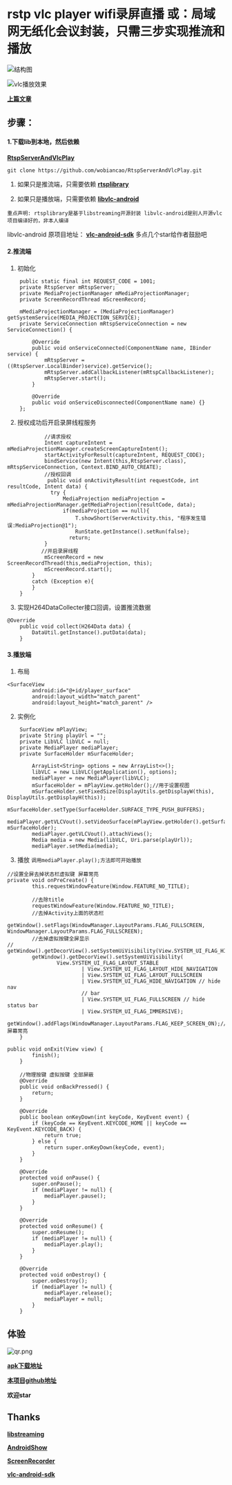 # rstp vlc player wifi录屏直播 或：局域网无纸化会议封装，只需三步实现推流和播放


![结构图](https://upload-images.jianshu.io/upload_images/1216032-c421b0f9febc170d.png?imageMogr2/auto-orient/strip%7CimageView2/2/w/400)

![vlc播放效果](https://upload-images.jianshu.io/upload_images/1216032-f140994e9470a544.gif?imageMogr2/auto-orient/strip%7CimageView2/2/w/237/format/webp)

 **[上篇文章](https://www.jianshu.com/p/793fc98cc1a1)**


步骤：
--------------
#### 1.下载lib到本地，然后依赖

 **[RtspServerAndVlcPlay](https://github.com/wobiancao/RtspServerAndVlcPlay)**
 
``
git clone https://github.com/wobiancao/RtspServerAndVlcPlay.git
``
1) 如果只是推流端，只需要依赖 **[rtsplibrary](https://github.com/wobiancao/RtspServerAndVlcPlay/tree/master/rtsplibrary)**

2) 如果只是播放端，只需要依赖 **[libvlc-android](https://github.com/wobiancao/RtspServerAndVlcPlay/tree/master/libvlc-android)**

`` 重点声明: rtsplibrary是基于libstreaming开源封装 libvlc-android是别人开源vlc项目编译好的，非本人编译 ``

libvlc-android 原项目地址： **[vlc-android-sdk](https://github.com/mrmaffen/vlc-android-sdk)** 
多点几个star给作者鼓励吧

#### 2.推流端

1) 初始化
```Android
    public static final int REQUEST_CODE = 1001;
    private RtspServer mRtspServer;
    private MediaProjectionManager mMediaProjectionManager;
    private ScreenRecordThread mScreenRecord;

    mMediaProjectionManager = (MediaProjectionManager) getSystemService(MEDIA_PROJECTION_SERVICE);
    private ServiceConnection mRtspServiceConnection = new ServiceConnection() {

        @Override
        public void onServiceConnected(ComponentName name, IBinder service) {
            mRtspServer = ((RtspServer.LocalBinder)service).getService();
            mRtspServer.addCallbackListener(mRtspCallbackListener);
            mRtspServer.start();
        }

        @Override
        public void onServiceDisconnected(ComponentName name) {}
    };
```
2) 授权成功后开启录屏线程服务

```
            //请求授权
            Intent captureIntent = mMediaProjectionManager.createScreenCaptureIntent();
            startActivityForResult(captureIntent, REQUEST_CODE);
            bindService(new Intent(this,RtspServer.class), mRtspServiceConnection, Context.BIND_AUTO_CREATE);
            //授权回调
             public void onActivityResult(int requestCode, int resultCode, Intent data) {
              try {
                  MediaProjection mediaProjection = mMediaProjectionManager.getMediaProjection(resultCode, data);
                  if(mediaProjection == null){
                      T.showShort(ServerActivity.this, "程序发生错误:MediaProjection@1");
                      RunState.getInstance().setRun(false);
                    return;
            }
           //开启录屏线程
            mScreenRecord = new ScreenRecordThread(this,mediaProjection, this);
            mScreenRecord.start();
        }
        catch (Exception e){
        }
    }
```
3) 实现H264DataCollecter接口回调，设置推流数据

```
@Override
    public void collect(H264Data data) {
        DataUtil.getInstance().putData(data);
    }
```
#### 3.播放端

1) 布局
```
<SurfaceView
        android:id="@+id/player_surface"
        android:layout_width="match_parent"
        android:layout_height="match_parent" />
```
2) 实例化
```
    SurfaceView mPlayView;
    private String playUrl = "";
    private LibVLC libVLC = null;
    private MediaPlayer mediaPlayer;
    private SurfaceHolder mSurfaceHolder;

        ArrayList<String> options = new ArrayList<>();
        libVLC = new LibVLC(getApplication(), options);
        mediaPlayer = new MediaPlayer(libVLC);
        mSurfaceHolder = mPlayView.getHolder();//用于设置视图
        mSurfaceHolder.setFixedSize(DisplayUtils.getDisplayW(this), DisplayUtils.getDisplayH(this));
        mSurfaceHolder.setType(SurfaceHolder.SURFACE_TYPE_PUSH_BUFFERS);
        mediaPlayer.getVLCVout().setVideoSurface(mPlayView.getHolder().getSurface(), mSurfaceHolder);
        mediaPlayer.getVLCVout().attachViews();
        Media media = new Media(libVLC, Uri.parse(playUrl));
        mediaPlayer.setMedia(media);
```
3) 播放
``调用mediaPlayer.play();方法即可开始播放``
```
//设置全屏去掉状态栏虚拟键 屏幕常亮
private void onPreCreate() {
        this.requestWindowFeature(Window.FEATURE_NO_TITLE);

        //去除title
        requestWindowFeature(Window.FEATURE_NO_TITLE);
        //去掉Activity上面的状态栏
        getWindow().setFlags(WindowManager.LayoutParams.FLAG_FULLSCREEN, WindowManager.LayoutParams.FLAG_FULLSCREEN);
        //去掉虚拟按键全屏显示
//        getWindow().getDecorView().setSystemUiVisibility(View.SYSTEM_UI_FLAG_HIDE_NAVIGATION);
        getWindow().getDecorView().setSystemUiVisibility(
                View.SYSTEM_UI_FLAG_LAYOUT_STABLE
                        | View.SYSTEM_UI_FLAG_LAYOUT_HIDE_NAVIGATION
                        | View.SYSTEM_UI_FLAG_LAYOUT_FULLSCREEN
                        | View.SYSTEM_UI_FLAG_HIDE_NAVIGATION // hide nav
                        // bar
                        | View.SYSTEM_UI_FLAG_FULLSCREEN // hide status bar
                        | View.SYSTEM_UI_FLAG_IMMERSIVE);
        getWindow().addFlags(WindowManager.LayoutParams.FLAG_KEEP_SCREEN_ON);//屏幕常亮
    }

public void onExit(View view) {
        finish();
    }

    //物理按键 虚拟按键 全部屏蔽
    @Override
    public void onBackPressed() {
        return;
    }

    @Override
    public boolean onKeyDown(int keyCode, KeyEvent event) {
        if (keyCode == KeyEvent.KEYCODE_HOME || keyCode == KeyEvent.KEYCODE_BACK) {
            return true;
        } else {
            return super.onKeyDown(keyCode, event);
        }
    }

    @Override
    protected void onPause() {
        super.onPause();
        if (mediaPlayer != null) {
            mediaPlayer.pause();
        }
    }

    @Override
    protected void onResume() {
        super.onResume();
        if (mediaPlayer != null) {
            mediaPlayer.play();
        }
    }

    @Override
    protected void onDestroy() {
        super.onDestroy();
        if (mediaPlayer != null) {
            mediaPlayer.release();
            mediaPlayer = null;
        }
    }

```

体验
--------------

![qr.png](https://upload-images.jianshu.io/upload_images/1216032-38d5489b5b2e9917.png?imageMogr2/auto-orient/strip%7CimageView2/2/w/240)

**[apk下载地址](https://fir.im/pxg5)**

**[本项目github地址](https://github.com/wobiancao/RtspServerAndVlcPlay)**

**欢迎star**

Thanks
----------------
**[libstreaming](https://github.com/fyhertz/libstreaming)**

**[AndroidShow](https://github.com/sszhangpengfei/AndroidShow)**

**[ScreenRecorder](https://github.com/glt/ScreenRecorder)**

**[vlc-android-sdk](https://github.com/mrmaffen/vlc-android-sdk)**
